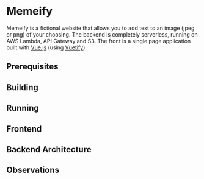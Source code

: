 Memeify
================================================================================================================
Memeify is a fictional website that allows you to add text to an image (jpeg or png) of your choosing. The backend
is completely serverless, running on AWS Lambda, API Gateway and S3. The front is a single page application built with
[Vue.js](https://vuejs.org/) (using [Vuetify](https://vuetifyjs.com))

## Prerequisites

## Building

## Running

## Frontend

## Backend Architecture


## Observations